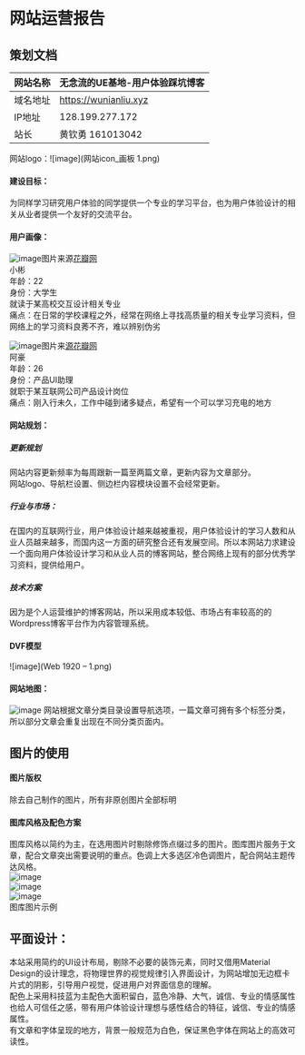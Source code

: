 # 网站运营报告
## 策划文档

网站名称| 无念流的UE基地-用户体验踩坑博客
---|---
域名地址| https://wunianliu.xyz
IP地址| 128.199.277.172
站长| 黄钦勇 161013042

网站logo：![image](网站icon_画板 1.png)

#### 建设目标：
为同样学习研究用户体验的同学提供一个专业的学习平台，也为用户体验设计的相关从业者提供一个友好的交流平台。

#### 用户画像：

![image](用户画像—豪.jpg)图片来源[花瓣网](https://huaban.com/)<br>
小彬<br>
年龄：22<br>
身份：大学生<br>
就读于某高校交互设计相关专业<br>
痛点：在日常的学校课程之外，经常在网络上寻找高质量的相关专业学习资料，但网络上的学习资料良莠不齐，难以辨别伪劣<br>

![image](用户画像.png)图片来[源花瓣网](https://huaban.com/)<br>
阿豪<br>
年龄：26<br>
身份：产品UI助理<br>
就职于某互联网公司产品设计岗位<br>
痛点：刚入行未久，工作中碰到诸多疑点，希望有一个可以学习充电的地方

#### 网站规划：
##### 更新规划
网站内容更新频率为每周跟新一篇至两篇文章，更新内容为文章部分。<br>
网站logo、导航栏设置、侧边栏内容模块设置不会经常更新。
##### 行业与市场：
在国内的互联网行业，用户体验设计越来越被重视，用户体验设计的学习人数和从业人员越来越多，而国内这一方面的研究整合还有发展空间。所以本网站力求建设一个面向用户体验设计学习和从业人员的博客网站，整合网络上现有的部分优秀学习资料，提供给用户。<br>
##### 技术方案
因为是个人运营维护的博客网站，所以采用成本较低、市场占有率较高的的Wordpress博客平台作为内容管理系统。


#### DVF模型
![image](Web 1920 – 1.png)

#### 网站地图：
![image](无念流的UE基地.png)
网站根据文章分类目录设置导航选项，一篇文章可拥有多个标签分类，所以部分文章会重复出现在不同分类页面内。

## 图片的使用
#### 图片版权
除去自己制作的图片，所有非原创图片全部标明
#### 图库风格及配色方案
图库风格以简约为主，在选用图片时剔除修饰点缀过多的图片。图库图片服务于文章，配合文章突出需要说明的重点。色调上大多选区冷色调图片，配合网站主题传达风格。<br>
![image](https://note.youdao.com/favicon.ico)<br>
![image](https://note.youdao.com/favicon.ico)<br>
![image](https://note.youdao.com/favicon.ico)<br>
图库图片示例

## 平面设计：
本站采用简约的UI设计布局，剔除不必要的装饰元素，同时又借用Material Design的设计理念，将物理世界的视觉规律引入界面设计，为网站增加无边框卡片式的阴影，引导用户视觉，促进用户对界面信息的理解。<br>
配色上采用科技蓝为主配色大面积留白，蓝色冷静、大气，诚信、专业的情感属性也给人可信任之感，带有用户体验设计理想与感性结合的特征，诚信、专业的情感属性。<br>
有文章和字体呈现的地方，背景一般规范为白色，保证黑色字体在网站上的高效可读性。<br>
